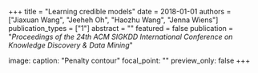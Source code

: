 +++
title = "Learning credible models"
date = 2018-01-01
authors = ["Jiaxuan Wang", "Jeeheh Oh", "Haozhu Wang", "Jenna Wiens"]
publication_types = ["1"]
abstract = ""
featured = false
publication = "*Proceedings of the 24th ACM SIGKDD International Conference on Knowledge Discovery & Data Mining*"

image:
  caption: "Penalty contour"
  focal_point: ""
  preview_only: false
+++

